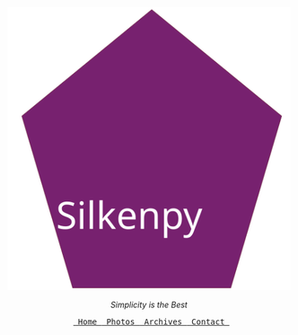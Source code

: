 <title>silkenpy</title>
<center>
   <img alt="silkenpy logo" src="/images/silkenpy.svg" />
   
   <i>Simplicity is the Best</i>
  <pre> <a href="home.md"> Home </a><a href="photos.md"> Photos </a><a href="archives.md"> Archives </a><a href="contact.md"> Contact </a></pre>
</center>

